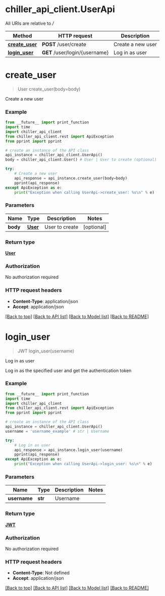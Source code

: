 # chiller_api_client.UserApi

All URIs are relative to */*

Method | HTTP request | Description
------------- | ------------- | -------------
[**create_user**](UserApi.md#create_user) | **POST** /user/create | Create a new user
[**login_user**](UserApi.md#login_user) | **GET** /user/login/{username} | Log in as user

# **create_user**
> User create_user(body=body)

Create a new user

### Example
```python
from __future__ import print_function
import time
import chiller_api_client
from chiller_api_client.rest import ApiException
from pprint import pprint

# create an instance of the API class
api_instance = chiller_api_client.UserApi()
body = chiller_api_client.User() # User | User to create (optional)

try:
    # Create a new user
    api_response = api_instance.create_user(body=body)
    pprint(api_response)
except ApiException as e:
    print("Exception when calling UserApi->create_user: %s\n" % e)
```

### Parameters

Name | Type | Description  | Notes
------------- | ------------- | ------------- | -------------
 **body** | [**User**](User.md)| User to create | [optional] 

### Return type

[**User**](User.md)

### Authorization

No authorization required

### HTTP request headers

 - **Content-Type**: application/json
 - **Accept**: application/json

[[Back to top]](#) [[Back to API list]](../README.md#documentation-for-api-endpoints) [[Back to Model list]](../README.md#documentation-for-models) [[Back to README]](../README.md)

# **login_user**
> JWT login_user(username)

Log in as user

Log in as the specified user and get the authentication token

### Example
```python
from __future__ import print_function
import time
import chiller_api_client
from chiller_api_client.rest import ApiException
from pprint import pprint

# create an instance of the API class
api_instance = chiller_api_client.UserApi()
username = 'username_example' # str | Username

try:
    # Log in as user
    api_response = api_instance.login_user(username)
    pprint(api_response)
except ApiException as e:
    print("Exception when calling UserApi->login_user: %s\n" % e)
```

### Parameters

Name | Type | Description  | Notes
------------- | ------------- | ------------- | -------------
 **username** | **str**| Username | 

### Return type

[**JWT**](JWT.md)

### Authorization

No authorization required

### HTTP request headers

 - **Content-Type**: Not defined
 - **Accept**: application/json

[[Back to top]](#) [[Back to API list]](../README.md#documentation-for-api-endpoints) [[Back to Model list]](../README.md#documentation-for-models) [[Back to README]](../README.md)

